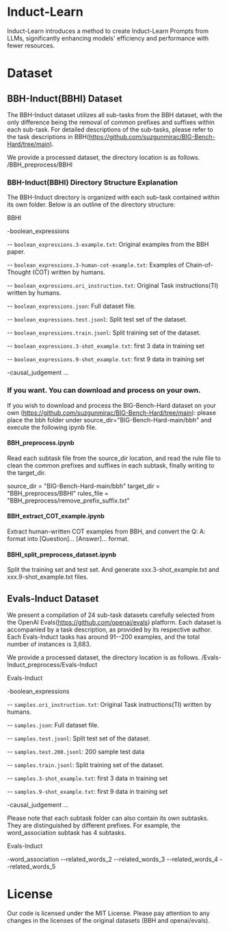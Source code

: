 # Induct-Learn
Induct-Learn introduces a method to create Induct-Learn Prompts from LLMs, significantly enhancing models' efficiency and performance with fewer resources.

# Dataset
## BBH-Induct(BBHI) Dataset
The BBH-Induct dataset utilizes all sub-tasks from the BBH dataset, with the only difference being the removal of common prefixes and suffixes within each sub-task. For detailed descriptions of the sub-tasks, please refer to the task descriptions in BBH(https://github.com/suzgunmirac/BIG-Bench-Hard/tree/main).


We provide a processed dataset, the directory location is as follows.
/BBH_preprocess/BBHI

### BBH-Induct(BBHI) Directory Structure Explanation

The BBH-Induct directory is organized with each sub-task contained within its own folder. Below is an outline of the directory structure:

BBHI

-boolean_expressions

-- `boolean_expressions.3-example.txt`: Original examples from the BBH paper.

-- `boolean_expressions.3-human-cot-example.txt`: Examples of Chain-of-Thought (COT) written by humans.

-- `boolean_expressions.ori_instruction.txt`: Original Task instructions(TI) written by humans.

-- `boolean_expressions.json`: Full dataset file.

-- `boolean_expressions.test.jsonl`: Split test set of the dataset.

-- `boolean_expressions.train.jsonl`: Split training set of the dataset.

-- `boolean_expressions.3-shot_example.txt`: first 3 data in training set 

-- `boolean_expressions.9-shot_example.txt`: first 9 data in training set 

-causal_judgement 
...


### If you want. You can download and process on your own.
If you wish to download and process the BIG-Bench-Hard dataset on your own (https://github.com/suzgunmirac/BIG-Bench-Hard/tree/main): please place the bbh folder under source_dir="BIG-Bench-Hard-main/bbh" and execute the following ipynb file.

#### BBH_preprocess.ipynb
Read each subtask file from the source_dir location, and read the rule file to clean the common prefixes and suffixes in each subtask, finally writing to the target_dir.

source_dir = "BIG-Bench-Hard-main/bbh"
target_dir = "BBH_preprocess/BBHI"
rules_file = "BBH_preprocess/remove_prefix_suffix.txt"

#### BBH_extract_COT_example.ipynb
Extract human-written COT examples from BBH, and convert the Q: A: format into [Question]... [Answer]... format.

#### BBHI_split_preprocess_dataset.ipynb
Split the training set and test set. And generate xxx.3-shot_example.txt and xxx.9-shot_example.txt files.



## Evals-Induct Dataset
We present a compilation of 24 sub-task datasets carefully selected from the OpenAI Evals(https://github.com/openai/evals) platform. Each dataset is accompanied by a task description, as provided by its respective author. Each Evals-Induct tasks has around 91--200 examples, and the total number of instances is 3,683.

We provide a processed dataset, the directory location is as follows.
/Evals-Induct_preprocess/Evals-Induct

Evals-Induct

-boolean_expressions

-- `samples.ori_instruction.txt`: Original Task instructions(TI) written by humans.

-- `samples.json`: Full dataset file.

-- `samples.test.jsonl`: Split test set of the dataset.

-- `samples.test.200.jsonl`: 200 sample test data

-- `samples.train.jsonl`: Split training set of the dataset.

-- `samples.3-shot_example.txt`: first 3 data in training set 

-- `samples.9-shot_example.txt`: first 9 data in training set 

-causal_judgement 
...

Please note that each subtask folder can also contain its own subtasks. They are distinguished by different prefixes. For example, the word_association subtask has 4 subtasks.

Evals-Induct

-word_association
--related_words_2
--related_words_3
--related_words_4
--related_words_5


# License

Our code is licensed under the MIT License.
Please pay attention to any changes in the licenses of the original datasets (BBH and openai/evals).






